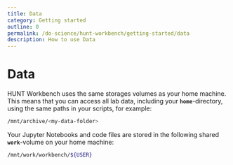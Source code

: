 ```yaml
---
title: Data
category: Getting started
outline: 0
permalink: /do-science/hunt-workbench/getting-started/data
description: How to use Data
---
```


# Data

<!-- 

- Where to find your data

 -->

HUNT Workbench uses the same storages volumes as your home machine. This means that you can access all lab data, including your **`home`**-directory, using the same paths in your scripts, for example:

```bash
/mnt/archive/<my-data-folder>
```

Your Jupyter Notebooks and code files are stored in the following shared **`work`**-volume on your home machine:

```bash
/mnt/work/workbench/${USER}
```
